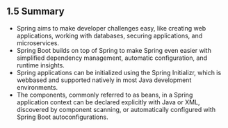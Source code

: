 ## 1.5 Summary

* Spring aims to make developer challenges easy, like creating web applications, working with databases, securing applications, and microservices.
* Spring Boot builds on top of Spring to make Spring even easier with simplified dependency management, automatic configuration, and runtime insights.
* Spring applications can be initialized using the Spring Initializr, which is webbased and supported natively in most Java development environments.
* The components, commonly referred to as beans, in a Spring application context can be declared explicitly with Java or XML, discovered by component scanning, or automatically configured with Spring Boot autoconfigurations.
